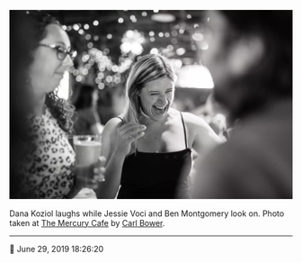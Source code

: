 ![Dana Koziol laughs](assets/a252e094a611e9eadb174ba990ec255c.webp)

Dana Koziol laughs while Jessie Voci and Ben Montgomery look on. Photo taken at [The Mercury Cafe](http://mercurycafe.com/) by [Carl Bower](http://carlbowerphotos.com/).

- - - -

<span aria-hidden="true">📅</span> June 29, 2019 18:26:20
